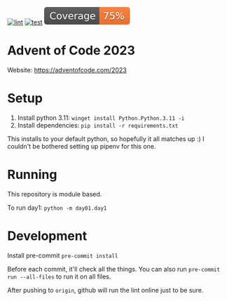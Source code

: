 [![lint](https://github.com/alex-ong/adventofcode2023/actions/workflows/lint.yml/badge.svg)](https://github.com/alex-ong/adventofcode2023/actions/workflows/lint.yml)
[![test](https://github.com/alex-ong/adventofcode2023/actions/workflows/test.yml/badge.svg)](https://github.com/alex-ong/adventofcode2023/actions/workflows/test.yml)
[![coverage](https://raw.githubusercontent.com/alex-ong/adventofcode2023/python-coverage-comment-action-data/badge.svg)](https://htmlpreview.github.io/?https://github.com/alex-ong/adventofcode2023/blob/python-coverage-comment-action-data/htmlcov/index.html)

Advent of Code 2023
===

Website: https://adventofcode.com/2023

Setup
===

1. Install python 3.11: `winget install Python.Python.3.11 -i`
1. Install dependencies: `pip install -r requirements.txt`

This installs to your default python, so hopefully it all matches up :)
I couldn't be bothered setting up pipenv for this one.

Running
===
This repository is module based.

To run day1: `python -m day01.day1`

Development
===

Install pre-commit `pre-commit install`

Before each commit, it'll check all the things.
You can also run `pre-commit run --all-files` to run it on all files.

After pushing to `origin`, github will run the lint online just to be sure.


